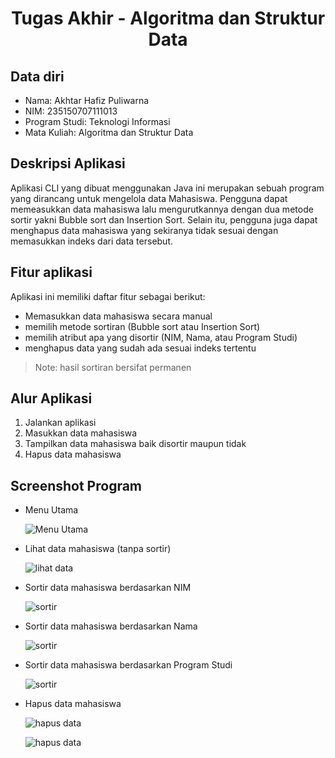 <h1 align="center"> Tugas Akhir - Algoritma dan Struktur Data</h1>

## Data diri

* Nama: Akhtar Hafiz Puliwarna
* NIM: 235150707111013
* Program Studi: Teknologi Informasi
* Mata Kuliah: Algoritma dan Struktur Data

## Deskripsi Aplikasi

Aplikasi CLI yang dibuat menggunakan Java ini merupakan sebuah program yang dirancang untuk mengelola data Mahasiswa. Pengguna dapat memeasukkan data mahasiswa lalu mengurutkannya dengan dua metode sortir yakni Bubble sort dan Insertion Sort. Selain itu, pengguna juga dapat menghapus data mahasiswa yang sekiranya tidak sesuai dengan memasukkan indeks dari data tersebut.

## Fitur aplikasi

Aplikasi ini memiliki daftar fitur sebagai berikut:

* Memasukkan data mahasiswa secara manual
* memilih metode sortiran (Bubble sort atau Insertion Sort)
* memilih atribut apa yang disortir (NIM, Nama, atau Program Studi)
* menghapus data yang sudah ada sesuai indeks tertentu

> Note: hasil sortiran bersifat permanen

## Alur Aplikasi

1. Jalankan aplikasi
2. Masukkan data mahasiswa
3. Tampilkan data mahasiswa baik disortir maupun tidak
4. Hapus data mahasiswa

## Screenshot Program

* Menu Utama

  ![Menu Utama](screenshots/Screenshot%202024-11-28%20154723.png "Menu Utama")

* Lihat data mahasiswa (tanpa sortir)

  ![lihat data](screenshots/Screenshot%202024-11-28%20154934.png "Lihat data tanpa sortir")

* Sortir data mahasiswa berdasarkan NIM

  ![sortir](screenshots/Screenshot%202024-11-28%20155003.png "Sortir berdasarkan nim")

* Sortir data mahasiswa berdasarkan Nama

  ![sortir](screenshots/Screenshot%202024-11-28%20155040.png "Sortir berdasarkan nama")

* Sortir data mahasiswa berdasarkan Program Studi

  ![sortir](screenshots/Screenshot%202024-11-28%20155108.png "Sortir berdasarkan program studi")

* Hapus data mahasiswa

  ![hapus data](screenshots/Screenshot%202024-11-28%20155140.png "Hapus data mahasiswa")

  ![hapus data](screenshots/Screenshot%202024-11-28%20155233.png "Hasil hapus")
